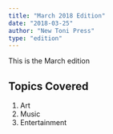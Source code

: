 ```yaml
---
title: "March 2018 Edition"
date: "2018-03-25"
author: "New Toni Press"
type: "edition"
---
```


This is the March edition

## Topics Covered
1. Art
2. Music
3. Entertainment
